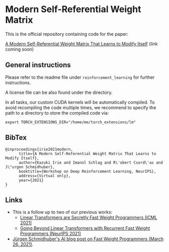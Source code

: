 # Modern Self-Referential Weight Matrix

This is the official repository containing code for the paper:

[A Modern Self-Referential Weight Matrix That Learns to Modify Itself](link) (link coming soon)


## General instructions
Please refer to the readme file under `reinforcement_learning` for further instructions.

A license file can be also found under the directory.

In all tasks, our custom CUDA kernels will be automatically compiled.
To avoid recompiling the code multiple times, we recommend to specify the path to a directory to store the compiled code via:
```
export TORCH_EXTENSIONS_DIR="/home/me/torch_extensions/lm"
```

## BibTex
```
@inproceedings{irie2021modern,
      title={A Modern Self-Referential Weight Matrix That Learns to Modify Itself}, 
      author={Kazuki Irie and Imanol Schlag and R\'obert Csord\'as and J\"urgen Schmidhuber},
      booktitle={Workshop on Deep Reinforcement Learning, NeurIPS},
      address={Virtual only},
      year={2021}
}
```

## Links
* This is a follow up to two of our previous works: 
    * [Linear Transformers are Secretly Fast Weight Programmers (ICML 2021)](https://arxiv.org/abs/2102.11174)
    * [Going Beyond Linear Transformers with Recurrent Fast Weight Programmers (NeurIPS 2021)](https://arxiv.org/abs/2106.06295)
* [Jürgen Schmidhuber's AI blog post on Fast Weight Programmers (March 26, 2021)](https://people.idsia.ch/~juergen/fast-weight-programmer-1991-transformer.html).
